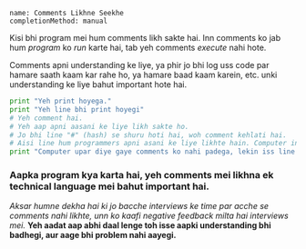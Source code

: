 ```ngMeta
name: Comments Likhne Seekhe
completionMethod: manual
```

Kisi bhi program mei hum comments likh sakte hai. Inn comments ko jab hum *program* ko *run* karte hai, tab yeh comments *execute* nahi hote.

Comments apni understanding ke liye, ya phir jo bhi log uss code par hamare saath kaam kar rahe ho, ya hamare baad kaam karein, etc. unki understanding ke liye bahut important hote hai.

```python
print "Yeh print hoyega."
print "Yeh line bhi print hoyegi"
# Yeh comment hai.
# Yeh aap apni aasani ke liye likh sakte ho.
# Jo bhi line "#" (hash) se shuru hoti hai, woh comment kehlati hai.
# Aisi line hum programmers apni asani ke liye likhte hain. Computer inko ignore kar deta hai.
print "Computer upar diye gaye comments ko nahi padega, lekin iss line ko print karega."
```

### Aapka program kya karta hai, yeh comments mei likhna ek technical language mei bahut important hai.
*Aksar humne dekha hai ki jo bacche interviews ke time par acche se comments nahi likhte, unn ko kaafi negative feedback milta hai interviews mei.*
__Yeh aadat aap abhi daal lenge toh isse aapki understanding bhi badhegi, aur aage bhi problem nahi aayegi.__